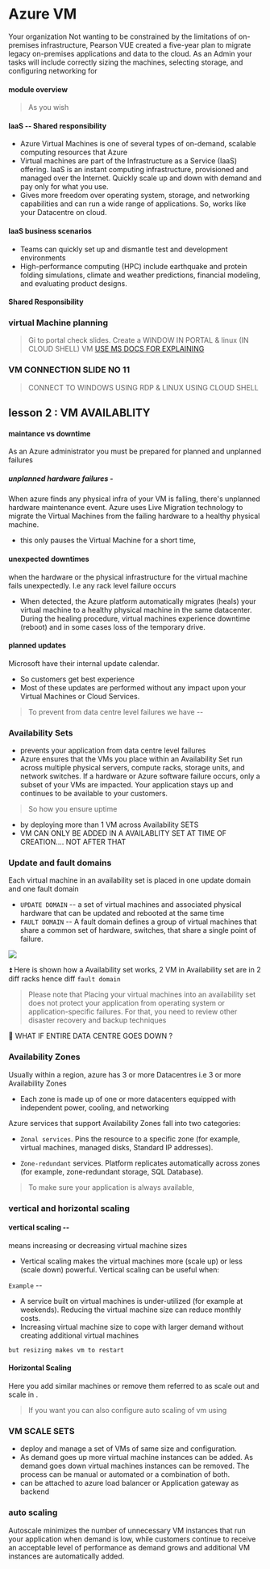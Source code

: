 # Azure VM
Your organization Not wanting to be constrained by the limitations of on-premises infrastructure, Pearson VUE created a five-year plan to migrate legacy on-premises applications and data to the cloud.
As an Admin your tasks will include correctly sizing the machines, selecting storage, and configuring networking for 

#### module overview
> As you wish

#### IaaS -- Shared responsibility 
- Azure Virtual Machines is one of several types of on-demand, scalable computing resources that Azure 
- Virtual machines are part of the Infrastructure as a Service (IaaS) offering. IaaS is an instant computing infrastructure, provisioned and managed over the Internet. Quickly scale up and down with demand and pay only for what you use.
- Gives more freedom over operating system, storage, and networking capabilities and can run a wide range of applications.
So, works like your Datacentre on cloud.

#### IaaS business scenarios
- Teams can quickly set up and dismantle test and development environments
- High-performance computing (HPC) include earthquake and protein folding simulations, climate and weather predictions, financial modeling, and evaluating product designs.

#### Shared Responsibility

### virtual Machine planning
 > Gi to portal check slides. Create a WINDOW IN PORTAL & linux (IN CLOUD SHELL) VM
[USE MS DOCS FOR EXPLAINING](https://docs.microsoft.com/en-us/learn/modules/configure-virtual-machines/3-plan) 

### VM CONNECTION SLIDE NO 11 
> CONNECT TO WINDOWS USING RDP & LINUX USING CLOUD SHELL

## lesson 2 : VM AVAILABLITY

#### maintance vs downtime
As an Azure administrator you must be prepared for planned and unplanned failures

##### unplanned hardware failures - 
When azure finds any physical infra of your VM is falling, there's unplanned hardware maintenance event. Azure uses Live Migration technology to migrate the Virtual Machines from the failing hardware to a healthy physical machine.
- this only pauses the Virtual Machine for a short time, 

#### unexpected downtimes
when the hardware or the physical infrastructure for the virtual machine fails unexpectedly. I.e any rack level failure occurs
- When detected, the Azure platform automatically migrates (heals) your virtual machine to a healthy physical machine in the same datacenter. During the healing procedure, virtual machines experience downtime (reboot) and in some cases loss of the temporary drive.

#### planned updates
Microsoft have their internal update calendar. 
- So customers get best experience
- Most of these updates are performed without any impact upon your Virtual Machines or Cloud Services.

> To prevent from data centre level failures we have -- 

### Availability Sets 
- prevents your application from data centre level failures
- Azure ensures that the VMs you place within an Availability Set run across multiple physical servers, compute racks, storage units, and network switches. If a hardware or Azure software failure occurs, only a subset of your VMs are impacted. Your application stays up and continues to be available to your customers.

> So how you ensure uptime

- by deploying more than 1 VM across Availability SETS 
- VM CAN ONLY BE ADDED IN A AVAILABLITY SET AT TIME OF CREATION.... NOT AFTER THAT

### Update and fault domains

Each virtual machine in an availability set is placed in one update domain and one fault domain

- `UPDATE DOMAIN` -- a set of virtual machines and associated physical hardware that can be updated and rebooted at the same time
- `FAULT DOMAIN` -- A fault domain defines a group of virtual machines that share a common set of hardware, switches, that share a single point of failure.

![](https://docs.microsoft.com/en-us/learn/wwl-azure/configure-virtual-machine-availability/media/update-fault-domains-c1ceee00.png)

⏫ Here is shown how a Availability set works, 2 VM in Availability set are in 2 diff racks hence diff `fault domain` 

> Please note that Placing your virtual machines into an availability set does not protect your application from operating system or application-specific failures. For that, you need to review other disaster recovery and backup techniques

💪 WHAT IF ENTIRE DATA CENTRE GOES DOWN ?

### Availability Zones
Usually within a region, azure has 3 or more Datacentres i.e 3 or more Availability Zones
- Each zone is made up of one or more datacenters equipped with independent power, cooling, and networking

Azure services that support Availability Zones fall into two categories:

- `Zonal services`. Pins the resource to a specific zone (for example, virtual machines, managed disks, Standard IP addresses).

- `Zone-redundant` services. Platform replicates automatically across zones (for example, zone-redundant storage, SQL Database).

 > To make sure your application is always available, 

### vertical and horizontal scaling

#### vertical scaling -- 
means increasing or decreasing virtual machine sizes 

- Vertical scaling makes the virtual machines more (scale up) or less (scale down) powerful. Vertical scaling can be useful when:

`Example` -- 
 - A service built on virtual machines is under-utilized (for example at weekends). Reducing the virtual machine size can reduce monthly costs.
- Increasing virtual machine size to cope with larger demand without creating additional virtual machines

`but resizing makes vm to restart`

#### Horizontal Scaling
Here you add similar machines or remove them referred to as scale out and scale in .

> If you want you can also configure auto scaling of vm using

### VM SCALE SETS 
- deploy and manage a set of VMs of same size and configuration.
- As demand goes up more virtual machine instances can be added. As demand goes down virtual machines instances can be removed. The process can be manual or automated or a combination of both.
- can be attached to azure load balancer or Application gateway as backend 

### auto scaling
Autoscale minimizes the number of unnecessary VM instances that run your application when demand is low, while customers continue to receive an acceptable level of performance as demand grows and additional VM instances are automatically added.

